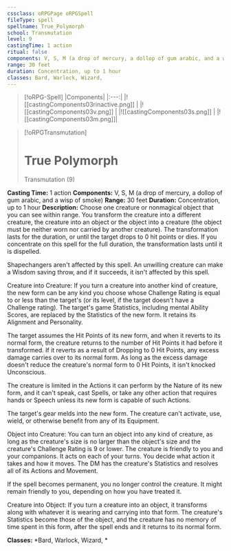 ```yaml
---
cssclass: oRPGPage oRPGSpell
fileType: spell
spellname: True_Polymorph
school: Transmutation
level: 9
castingTime: 1 action
ritual: false
components: V, S, M (a drop of mercury, a dollop of gum arabic, and a wisp of smoke)
range: 30 feet
duration: Concentration, up to 1 hour
classes: Bard, Warlock, Wizard,
---
```

> [!oRPG-Spell]
> |Components|
> |:---:|
> |![[castingComponents03rinactive.png]] |
> |![[castingComponents03v.png]] |
> |![[castingComponents03s.png]] |
> |![[castingComponents03m.png]]|

> [!oRPGTransmutation]
>#  True Polymorph
> Transmutation  (9)

**Casting Time:** 1 action
**Components:** V, S, M (a drop of mercury, a dollop of gum arabic, and a wisp of smoke)
**Range:** 30 feet
**Duration:**  Concentration, up to 1 hour
**Description:**
Choose one creature or nonmagical object that you can see within range. You transform the creature into a different creature, the creature into an object or the object into a creature (the object must be neither worn nor carried by another creature). The transformation lasts for the duration, or until the target drops to 0 hit points or dies. If you concentrate on this spell for the full duration, the transformation lasts until it is dispelled.



 Shapechangers aren't affected by this spell. An unwilling creature can make a Wisdom saving throw, and if it succeeds, it isn't affected by this spell.



 Creature into Creature: If you turn a creature into another kind of creature, the new form can be any kind you choose whose Challenge Rating is equal to or less than the target's (or its level, if the target doesn't have a Challenge rating). The target's game Statistics, including mental Ability Scores, are replaced by the Statistics of the new form. It retains its Alignment and Personality.

 The target assumes the Hit Points of its new form, and when it reverts to its normal form, the creature returns to the number of Hit Points it had before it transformed. If it reverts as a result of Dropping to 0 Hit Points, any excess damage carries over to its normal form. As long as the excess damage doesn't reduce the creature's normal form to 0 Hit Points, it isn't knocked Unconscious.

 The creature is limited in the Actions it can perform by the Nature of its new form, and it can't speak, cast Spells, or take any other action that requires hands or Speech unless its new form is capable of such Actions.

 The target's gear melds into the new form. The creature can't activate, use, wield, or otherwise benefit from any of its Equipment.



 Object into Creature: You can turn an object into any kind of creature, as long as the creature's size is no larger than the object's size and the creature's Challenge Rating is 9 or lower. The creature is friendly to you and your companions. It acts on each of your turns. You decide what action it takes and how it moves. The DM has the creature's Statistics and resolves all of its Actions and Movement.

 If the spell becomes permanent, you no longer control the creature. It might remain friendly to you, depending on how you have treated it.



 Creature into Object: If you turn a creature into an object, it transforms along with whatever it is wearing and carrying into that form. The creature's Statistics become those of the object, and the creature has no memory of time spent in this form, after the spell ends and it returns to its normal form.



**Classes:**  *Bard, Warlock, Wizard, *


